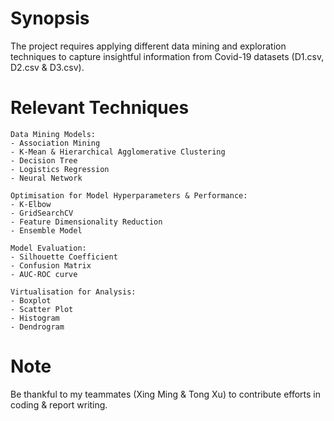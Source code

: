 # Synopsis
The project requires applying different data mining and exploration techniques to capture insightful information from Covid-19 datasets (D1.csv, D2.csv & D3.csv).
# Relevant Techniques
	Data Mining Models:
	- Association Mining
	- K-Mean & Hierarchical Agglomerative Clustering
	- Decision Tree
	- Logistics Regression
	- Neural Network

	Optimisation for Model Hyperparameters & Performance:
	- K-Elbow
	- GridSearchCV
	- Feature Dimensionality Reduction
	- Ensemble Model

	Model Evaluation:
	- Silhouette Coefficient
	- Confusion Matrix
	- AUC-ROC curve

	Virtualisation for Analysis:
	- Boxplot
	- Scatter Plot
	- Histogram
	- Dendrogram
# Note
Be thankful to my teammates (Xing Ming & Tong Xu) to contribute efforts in coding & report writing.
